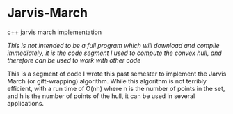 # Jarvis-March
c++ jarvis march implementation

*This is not intended to be a full program which will download and compile immediately, it is the code segment I used to compute the convex hull, and therefore can be used to work with other code*

This is a segment of code I wrote this past semester to implement the Jarvis March (or gift-wrapping) algorithm.
While this algorithm is not terribly efficient, with a run time of O(nh) where n is the number of points in the set, and h is the number of points of the hull, it can be used in several applications.
